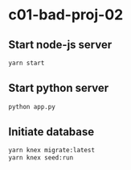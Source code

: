 # c01-bad-proj-02

## Start node-js server
```bash
yarn start
```

## Start python server
```bash
python app.py
```

## Initiate database
```bash
yarn knex migrate:latest
yarn knex seed:run
```
